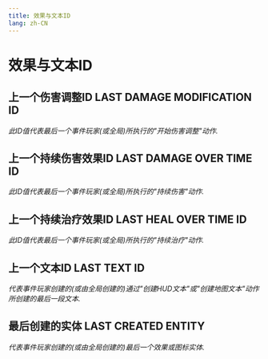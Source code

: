 ```yaml
---
title: 效果与文本ID
lang: zh-CN
---
```


# 效果与文本ID



## 上一个伤害调整ID    LAST DAMAGE MODIFICATION ID

_此ID值代表最后一个事件玩家(或全局)所执行的"开始伤害调整"动作._



## 上一个持续伤害效果ID    LAST DAMAGE OVER TIME ID

_此ID值代表最后一个事件玩家(或全局)所执行的"持续伤害"动作._



## 上一个持续治疗效果ID    LAST HEAL OVER TIME ID

_此ID值代表最后一个事件玩家(或全局)所执行的"持续治疗"动作._



## 上一个文本ID    LAST TEXT ID

_代表事件玩家创建的(或由全局创建的)通过"创建HUD文本"或"创建地图文本"动作所创建的最后一段文本._



## 最后创建的实体    LAST CREATED ENTITY

_代表事件玩家创建的(或由全局创建的)最后一个效果或图标实体._
